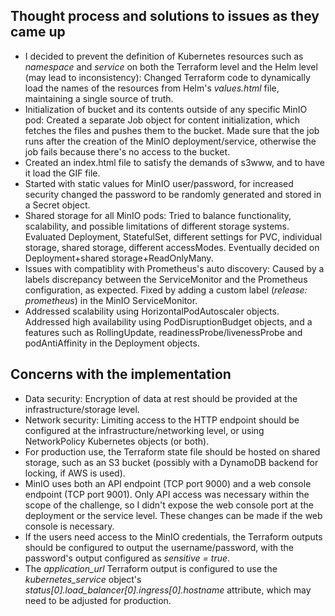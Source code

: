 ## Thought process and solutions to issues as they came up

* I decided to prevent the definition of Kubernetes resources such as *namespace* and *service* on both the Terraform level and the Helm level (may lead to inconsistency): Changed Terraform code to dynamically load the names of the resources from Helm's *values.html* file, maintaining a single source of truth.  
* Initialization of bucket and its contents outside of any specific MinIO pod: Created a separate Job object for content initialization, which fetches the files and pushes them to the bucket. Made sure that the job runs after the creation of the MinIO deployment/service, otherwise the job fails because there's no access to the bucket.
* Created an index.html file to satisfy the demands of s3www, and to have it load the GIF file.
* Started with static values for MinIO user/password, for increased security changed the password to be randomly generated and stored in a Secret object.
* Shared storage for all MinIO pods: Tried to balance functionality, scalability, and possible limitations of different storage systems. Evaluated Deployment, StatefulSet, different settings for PVC, individual storage, shared storage, different accessModes. Eventually decided on Deployment+shared storage+ReadOnlyMany.
* Issues with compatiblity with Prometheus's auto discovery: Caused by a labels discrepancy between the ServiceMonitor and the Prometheus configuration, as expected. Fixed by adding a custom label (*release: prometheus*) in the MinIO ServiceMonitor.
* Addressed scalability using HorizontalPodAutoscaler objects. Addressed high availability using PodDisruptionBudget objects, and a features such as RollingUpdate, readinessProbe/livenessProbe and podAntiAffinity in the Deployment objects.

## Concerns with the implementation

* Data security: Encryption of data at rest should be provided at the infrastructure/storage level.
* Network security: Limiting access to the HTTP endpoint should be configured at the infrastructure/networking level, or using NetworkPolicy Kubernetes objects (or both).
* For production use, the Terraform state file should be hosted on shared storage, such as an S3 bucket (possibly with a DynamoDB backend for locking, if AWS is used).
* MinIO uses both an API endpoint (TCP port 9000) and a web console endpoint (TCP port 9001). Only API access was necessary within the scope of the challenge, so I didn't expose the web console port at the deployment or the service level. These changes can be made if the web console is necessary.
* If the users need access to the MinIO credentials, the Terraform outputs should be configured to output the username/password, with the password's output configured as *sensitive = true*.
* The *application_url* Terraform output is configured to use the *kubernetes_service* object's *status[0].load_balancer[0].ingress[0].hostname* attribute, which may need to be adjusted for production.
  
